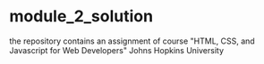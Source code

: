 # module_2_solution
the repository contains an assignment of course "HTML, CSS, and Javascript for Web Developers" Johns Hopkins University

